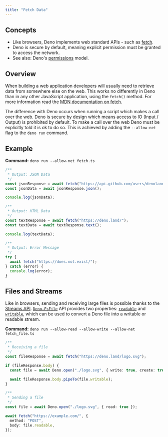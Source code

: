 ```yaml
---
title: "Fetch Data"
---
```


## Concepts

- Like browsers, Deno implements web standard APIs - such as
  [fetch](https://developer.mozilla.org/en-US/docs/Web/API/Fetch_API).
- Deno is secure by default, meaning explicit permission must be granted to
  access the network.
- See also: Deno's [permissions](../manual/basics/permissions.md) model.

## Overview

When building a web application developers will usually need to retrieve data
from somewhere else on the web. This works no differently in Deno than in any
other JavaScript application, using the `fetch()` method. For more information
read the
[MDN documentation on fetch](https://developer.mozilla.org/en-US/docs/Web/API/Fetch_API).

The difference with Deno occurs when running a script which makes a call over
the web. Deno is secure by design which means access to IO (Input / Output) is
prohibited by default. To make a call over the web Deno must be explicitly told
it is ok to do so. This is achieved by adding the `--allow-net` flag to the
`deno run` command.

## Example

**Command:** `deno run --allow-net fetch.ts`

```js
/**
 * Output: JSON Data
 */
const jsonResponse = await fetch("https://api.github.com/users/denoland");
const jsonData = await jsonResponse.json();

console.log(jsonData);

/**
 * Output: HTML Data
 */
const textResponse = await fetch("https://deno.land/");
const textData = await textResponse.text();

console.log(textData);

/**
 * Output: Error Message
 */
try {
  await fetch("https://does.not.exist/");
} catch (error) {
  console.log(error);
}
```

## Files and Streams

Like in browsers, sending and receiving large files is possible thanks to the
[Streams API](https://developer.mozilla.org/en-US/docs/Web/API/Streams_API).
[`Deno.FsFile`](https://deno.land/api?s=Deno.FsFile) API provides two
properties: [`readable`](https://deno.land/api?s=Deno.FsFile#prop_readable) and
[`writable`](https://deno.land/api?s=Deno.FsFile#prop_writable), which can be
used to convert a Deno file into a writable or readable stream.

**Command:** `deno run --allow-read --allow-write --allow-net fetch_file.ts`

```ts
/**
 * Receiving a file
 */
const fileResponse = await fetch("https://deno.land/logo.svg");

if (fileResponse.body) {
  const file = await Deno.open("./logo.svg", { write: true, create: true });

  await fileResponse.body.pipeTo(file.writable);
}

/**
 * Sending a file
 */
const file = await Deno.open("./logo.svg", { read: true });

await fetch("https://example.com/", {
  method: "POST",
  body: file.readable,
});
```

